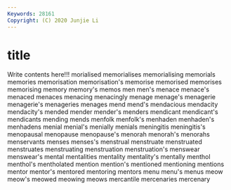 ```yaml
---
Keywords: 28161
Copyright: (C) 2020 Junjie Li
---
```


# title

Write contents here!!!
morialised 
memorialises 
memorialising 
memorials 
memories 
memorisation
memorisation's 
memorise 
memorised 
memorises 
memorising 
memory 
memory's 
memos 
men 
men's
menace 
menace's 
menaced 
menaces 
menacing 
menacingly 
menage 
menage's 
menagerie 
menagerie's
menageries 
menages 
mend 
mend's 
mendacious 
mendacity 
mendacity's 
mended 
mender 
mender's
menders 
mendicant 
mendicant's 
mendicants 
mending 
mends 
menfolk 
menfolk's 
menhaden 
menhaden's
menhadens 
menial 
menial's 
menially 
menials 
meningitis 
meningitis's 
menopausal 
menopause 
menopause's
menorah 
menorah's 
menorahs 
menservants 
menses 
menses's 
menstrual 
menstruate 
menstruated 
menstruates
menstruating 
menstruation 
menstruation's 
menswear 
menswear's 
mental 
mentalities 
mentality 
mentality's 
mentally
menthol 
menthol's 
mentholated 
mention 
mention's 
mentioned 
mentioning 
mentions 
mentor 
mentor's
mentored 
mentoring 
mentors 
menu 
menu's 
menus 
meow 
meow's 
meowed 
meowing
meows 
mercantile 
mercenaries 
mercenary 
